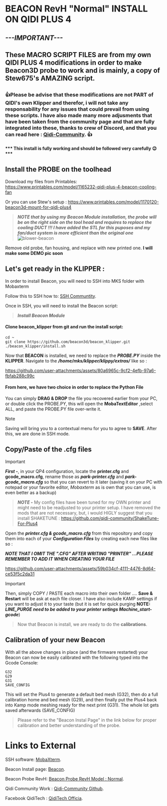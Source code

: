 # **BEACON RevH "Normal" INSTALL ON QIDI PLUS 4**

## ***---IMPORTANT---***
## These MACRO SCRIPT FILES are from my own QIDI PLUS 4 modifications in order to make Beacon3D probe to work and is mainly, a copy of Stew675's AMAZING script.
##


### :+1:Please be advise that these modifications are not PART of QIDI's own Klipper and therefor, i will not take any responsability for any issues that could prevail from using these scripts. I have also made many more adjusments that have been taken from the community page and that are fully integrated into these, thanks to crew of Discord, and that you can read here : [Qidi-Community](https://github.com/qidi-community/Plus4-Wiki/tree/main). :+1:

#### *** This install is fully working and should be followed very carefully :wink:*** ####

## Install the PROBE on the toolhead
Download my files from Printables:
https://www.printables.com/model/1165232-qidi-plus-4-beacon-cooling-fan

Or you can use Stew's setup :
https://www.printables.com/model/1170120-beacon3d-mount-for-qidi-plus4

> ***NOTE that by using my Beacon Module installation, the probe will be on the right side on the tool head and requires to replace the cooling DUCT !!! I have added the STL for this puposes and my fan/duct system is more efficient than the original one***
> ![blower-beacon](https://github.com/user-attachments/assets/ac217672-79cd-4453-a933-b221f627b6b5)


Remove old probe, fan housing, and replace with new printed one.
**I will make some DEMO pic soon**

## Let's get ready in the KLIPPER :

In order to install Beacon, you will need to SSH into MKS folder with Mobaxterm 

Follow this to SSH how to: [SSH Communtity](https://github.com/qidi-community/Plus4-Wiki/blob/main/content/ssh-access/README.md).

Once in SSH, you will need to install the Beacon script:
> ***Install Beacon Module***
#### Clone beacon_klipper from git and run the install script:

```
cd ~
git clone https://github.com/beacon3d/beacon_klipper.git
./beacon_klipper/install.sh
```

Now that **BEACON** is installed, we need to replace the ***PROBE.PY*** inside the **KLIPPER**.
Navigate to the ***/home/mks/klipper/klippy/extras/*** like so : 

https://github.com/user-attachments/assets/80a6965c-9cf2-4efb-97a6-fbfab288c99c
#### From here, we have two choice in order to replace the Python File ####
You can simply **DRAG & DROP** the file you recovered earlier from your PC, or double click the PROBE.PY, this will open the **MobaTextEditor** ,select ALL, and paste the PROBE.PY file over-write it. 
> [!NOTE]
> Saving will bring you to a contextual menu for you to agree to **SAVE**.
After this, we are done in SSH mode.

## Copy/Paste of the .cfg files
> [!IMPORTANT]
***First -***, in your QP4 configuration, locate the **printer.cfg** and **gcode_macro.cfg**, rename those as ***park-printer.cfg*** and ***park-gcode_macro.cfg*** so that you can revert to it later (saving it on your PC with notepad or your favorite editor, *Mobaxterm* as is own that you can use, is even better as a backup)
>
> ***NOTE -*** My config files have been tuned for my OWN printer and might need to be readjusted to your printer setup. I have removed the mods that are not necessary, but, i would HIGLY suggest that you install SHAKETUNE :
> https://github.com/qidi-community/ShakeTune-For-Plus4

Open the ***printer.cfg & gcode_macro.cfg*** from this repository and copy them into each of your ***Configuration Files*** by creating each new files like so :

***NOTE THAT I OMIT THE ".CFG" AFTER WRITING "PRINTER" ...PLEASE REMEMBER TO ADD IT WHEN CREATING YOUR FILE*** 

https://github.com/user-attachments/assets/59b034cf-4111-4476-8d64-ce53f5c2da31
> [!IMPORTANT]
Then, simply COPY / PASTE each macro into their own folder .... **Save & Restart** will be ask at each file closer. I have also include KAMP settings if you want to adjust it to your taste (but it is set for quick purging  **NOTE:** ***LINE_PURGE need to be added to your printer setings Machine_start-gcode***)
>
> Now that Beacon is install, we are ready to do the **calibrations**.
>
## Calibration of your new Beacon
With all the above changes in place (and the firmware restarted) your Beacon can now be easily calibrated with the following typed into the Gcode Console:
```
G32
G29
G31
SAVE_CONFIG
```
This will set the Plus4 to generate a default bed mesh (G32), then do a full calibration home and bed mesh (G29), and then finally put the Plus4 back into Kamp mode meshing ready for the next print (G31). The whole lot gets saved afterwards (SAVE_CONFIG)


>
> Please refer to the "Beacon Instal Page" in the link below for proper calibration and better understanding of the probe.

# Links to External

SSH software: [MobaXterm](https://mobaxterm.mobatek.net/download.html).

Beacon Install page: [Beacon](https://docs.beacon3d.com/quickstart/).

Beacon Probe RevH: [Beacon Probe RevH Model : Normal](https://beacon3d.com/product/beacon-h/).

Qidi Community Work : [Qidi-Community Github](https://github.com/qidi-community/Plus4-Wiki/tree/main).

Facebook QidiTech : [QidiTech Officia](https://www.facebook.com/groups/qiditechofficialusers).
